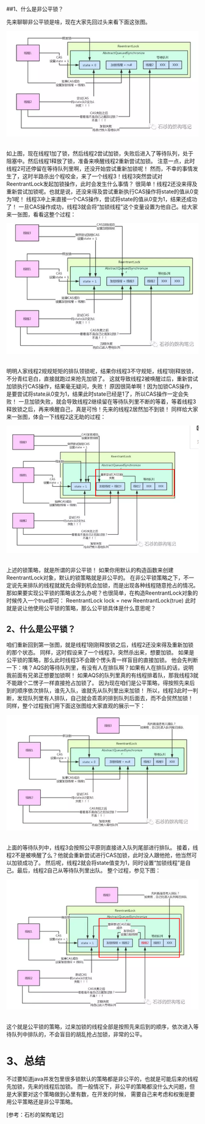 
##1、什么是非公平锁？


先来聊聊非公平锁是啥，现在大家先回过头来看下面这张图。
<div align="center"> <img src="../../pics/公平锁和非公平锁1.png"/> </div><br>

如上图，现在线程1加了锁，然后线程2尝试加锁，失败后进入了等待队列，处于阻塞中。然后线程1释放了锁，准备来唤醒线程2重新尝试加锁。
注意一点，此时线程2可还停留在等待队列里啊，还没开始尝试重新加锁呢！
然而，不幸的事情发生了，这时半路杀出个程咬金，来了一个线程3！线程3突然尝试对ReentrantLock发起加锁操作，此时会发生什么事情？
很简单！线程2还没来得及重新尝试加锁呢。也就是说，还没来得及尝试重新执行CAS操作将state的值从0变为1呢！
线程3冲上来直接一个CAS操作，尝试将state的值从0变为1，结果还成功了！
一旦CAS操作成功，线程3就会将“加锁线程”这个变量设置为他自己。给大家来一张图，看看这整个过程：
<div align="center"> <img src="../../pics/公平锁和非公平锁2.png"/> </div><br>

明明人家线程2规规矩矩的排队领锁呢，结果你线程3不守规矩，线程1刚释放锁，不分青红皂白，直接就跑过来抢先加锁了。
这就导致线程2被唤醒过后，重新尝试加锁执行CAS操作，结果毫无疑问，失败！
原因很简单啊！因为加锁CAS操作，是要尝试将state从0变为1，结果此时state已经是1了，所以CAS操作一定会失败！
一旦加锁失败，就会导致线程2继续留在等待队列里不断的等着，等着线程3释放锁之后，再来唤醒自己，真是可怜！先来的线程2居然加不到锁！
同样给大家来一张图，体会一下线程2这无助的过程：
<div align="center"> <img src="../../pics/公平锁和非公平锁3.png"/> </div><br>

上述的锁策略，就是所谓的非公平锁！
如果你用默认的构造函数来创建ReentrantLock对象，默认的锁策略就是非公平的。
在非公平锁策略之下，不一定说先来排队的线程就就先会得到机会加锁，而是出现各种线程随意抢占的情况。
那如果要实现公平锁的策略该怎么办呢？也很简单，在构造ReentrantLock对象的时候传入一个true即可：
ReentrantLock lock = new ReentrantLock(true)
此时就是说让他使用公平锁的策略，那么公平锁具体是什么意思呢？

## 2、什么是公平锁？

咱们重新回到第一张图，就是线程1刚刚释放锁之后，线程2还没来得及重新加锁的那个状态。
同样，这时假设来了一个线程3，突然杀出来，想要加锁。
如果是公平锁的策略，那么此时线程3不会跟个愣头青一样盲目的直接加锁。
他会先判断一下：咦？AQS的等待队列里，有没有人在排队啊？如果有人在排队的话，说明我前面有兄弟正想要加锁啊！
如果AQS的队列里真的有线程排着队，那我线程3就不能跟个二愣子一样直接抢占加锁了。
因为现在咱们是公平策略，得按照先来后到的顺序依次排队，谁先入队，谁就先从队列里出来加锁！
所以，线程3此时一判断，发现队列里有人排队，自己就会乖乖的排到队列后面去，而不会贸然加锁！
同样，整个过程我们用下面这张图给大家直观的展示一下：
<div align="center"> <img src="../../pics/公平锁和非公平锁4.png"/> </div><br>

上面的等待队列中，线程3会按照公平原则直接进入队列尾部进行排队。
接着，线程2不是被唤醒了么？他就会重新尝试进行CAS加锁，此时没人跟他抢，他当然可以加锁成功了。
然后呢，线程2就会将state值变为1，同时设置“加锁线程”是自己。最后，线程2自己从等待队列里出队。
整个过程，参见下图：
<div align="center"> <img src="../../pics/公平锁和非公平锁5.png"/> </div><br>

这个就是公平锁的策略，过来加锁的线程全部是按照先来后到的顺序，依次进入等待队列中排队的，不会盲目的胡乱抢占加锁，非常的公平。





# 3、总结

不过要知道java并发包里很多锁默认的策略都是非公平的，也就是可能后来的线程先加锁，先来的线程后加锁。
而一般情况下，非公平的策略都没什么大问题，但是大家要对这个策略做到心里有数，在开发的时候，
需要自己来考虑和权衡是要用公平策略还是非公平策略。

[参考：石杉的架构笔记]